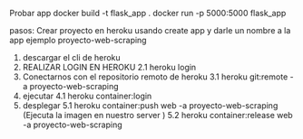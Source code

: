 Probar app
docker build -t flask_app .
docker run -p 5000:5000 flask_app

pasos:
Crear proyecto en heroku usando create app y darle un nombre a la app ejemplo
proyecto-web-scraping

1. descargar el cli de heroku
2. REALIZAR LOGIN EN HEROKU
    2.1 heroku login
3. Conectarnos con el repositorio remoto de heroku
    3.1 heroku git:remote -a proyecto-web-scraping
4. ejecutar
    4.1 heroku container:login
5. desplegar
    5.1 heroku container:push web -a proyecto-web-scraping
    (Ejecuta la imagen en nuestro server )
    5.2 heroku container:release web -a proyecto-web-scraping